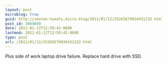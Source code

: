 ```yaml
---
layout: post
microblog: true
guid: http://vmstan-tweets.micro.blog/2011/01/12/25265679934431232.html
post_id: 3044849
date: 2011-01-12T12:59:42-0600
lastmod: 2011-01-12T12:59:42-0600
type: post
url: /2011/01/12/25265679934431232.html
---
```

Plus side of work laptop drive failure. Replace hard drive with SSD.
